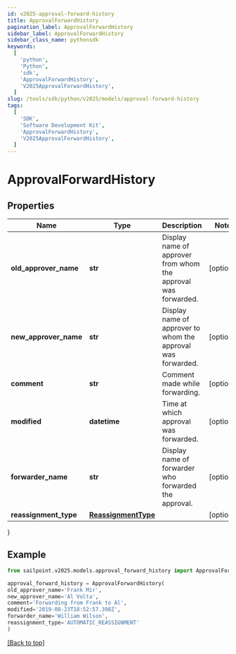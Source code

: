 ```yaml
---
id: v2025-approval-forward-history
title: ApprovalForwardHistory
pagination_label: ApprovalForwardHistory
sidebar_label: ApprovalForwardHistory
sidebar_class_name: pythonsdk
keywords:
  [
    'python',
    'Python',
    'sdk',
    'ApprovalForwardHistory',
    'V2025ApprovalForwardHistory',
  ]
slug: /tools/sdk/python/v2025/models/approval-forward-history
tags:
  [
    'SDK',
    'Software Development Kit',
    'ApprovalForwardHistory',
    'V2025ApprovalForwardHistory',
  ]
---
```


# ApprovalForwardHistory

## Properties

| Name | Type | Description | Notes |
| --- | --- | --- | --- |
| **old_approver_name** | **str** | Display name of approver from whom the approval was forwarded. | [optional] |
| **new_approver_name** | **str** | Display name of approver to whom the approval was forwarded. | [optional] |
| **comment** | **str** | Comment made while forwarding. | [optional] |
| **modified** | **datetime** | Time at which approval was forwarded. | [optional] |
| **forwarder_name** | **str** | Display name of forwarder who forwarded the approval. | [optional] |
| **reassignment_type** | [**ReassignmentType**](reassignment-type) |  | [optional] |

}

## Example

```python
from sailpoint.v2025.models.approval_forward_history import ApprovalForwardHistory

approval_forward_history = ApprovalForwardHistory(
old_approver_name='Frank Mir',
new_approver_name='Al Volta',
comment='Forwarding from Frank to Al',
modified='2019-08-23T18:52:57.398Z',
forwarder_name='William Wilson',
reassignment_type='AUTOMATIC_REASSIGNMENT'
)

```

[[Back to top]](#)
